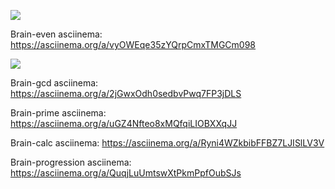 <a href="https://codeclimate.com/github/NIRumiantsev/frontend-project-lvl1/maintainability"><img src="https://api.codeclimate.com/v1/badges/d2241f7272c97616b4be/maintainability" /></a>

Brain-even asciinema: https://asciinema.org/a/vyOWEqe35zYQrpCmxTMGCm098

<a href="https://asciinema.org/a/LM7qiAOlS6ipCMzSvMVivBDZo" target="_blank"><img src="https://asciinema.org/a/LM7qiAOlS6ipCMzSvMVivBDZo.svg" /></a>


Brain-gcd asciinema: https://asciinema.org/a/2jGwxOdh0sedbvPwq7FP3jDLS

Brain-prime asciinema: https://asciinema.org/a/uGZ4Nfteo8xMQfqiLIOBXXqJJ

Brain-calc asciinema: https://asciinema.org/a/Ryni4WZkbibFFBZ7LJISlLV3V

Brain-progression asciinema: https://asciinema.org/a/QuqjLuUmtswXtPkmPpfOubSJs
